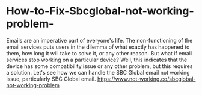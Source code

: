 # How-to-Fix-Sbcglobal-not-working-problem-
Emails are an imperative part of everyone's life. The non-functioning of the email services puts users in the dilemma of what exactly has happened to them, how long it will take to solve it, or any other reason. But what if email services stop working on a particular device? Well, this indicates that the device has some compatibility issue or any other problem, but this requires a solution. Let's see how we can handle the SBC Global email not working issue, particularly SBC Global email.  https://www.not-working.co/sbcglobal-not-working-problem
